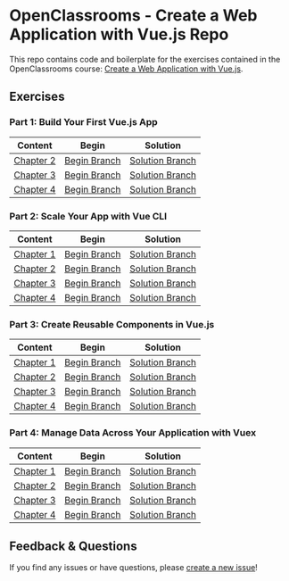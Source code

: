 # OpenClassrooms - Create a Web Application with Vue.js Repo

This repo contains code and boilerplate for the exercises contained in the OpenClassrooms course: [Create a Web Application with Vue.js](https://openclassrooms.com/en/courses/5664336-create-a-web-application-with-vue-js).

## Exercises

### Part 1: Build Your First Vue.js App

| Content                                                                                                                                         | Begin                                                                                | Solution                                                                                   |
| ----------------------------------------------------------------------------------------------------------------------------------------------- | ------------------------------------------------------------------------------------ | ------------------------------------------------------------------------------------------ |
| [Chapter 2](https://openclassrooms.com/en/courses/5664336-create-a-web-application-with-vue-js/6534638-create-your-first-vue-app)               | [Begin Branch](https://github.com/OpenClassrooms-Student-Center/Vue/tree/P1C2-Begin) | [Solution Branch](https://github.com/OpenClassrooms-Student-Center/Vue/tree/P1C2-Solution) |
| [Chapter 3](https://openclassrooms.com/en/courses/5664336-create-a-web-application-with-vue-js/6534766-store-and-manage-data)                   | [Begin Branch](https://github.com/OpenClassrooms-Student-Center/Vue/tree/P1C3-Begin) | [Solution Branch](https://github.com/OpenClassrooms-Student-Center/Vue/tree/P1C3-Solution) |
| [Chapter 4](https://openclassrooms.com/en/courses/5664336-create-a-web-application-with-vue-js/6534954-manage-common-scenarios-with-directives) | [Begin Branch](https://github.com/OpenClassrooms-Student-Center/Vue/tree/P1C4-Begin) | [Solution Branch](https://github.com/OpenClassrooms-Student-Center/Vue/tree/P1C4-Solution) |

### Part 2: Scale Your App with Vue CLI

| Content                                                                                                                                               | Begin                                                                                | Solution                                                                                   |
| ----------------------------------------------------------------------------------------------------------------------------------------------------- | ------------------------------------------------------------------------------------ | ------------------------------------------------------------------------------------------ |
| [Chapter 1](https://openclassrooms.com/en/courses/5664336-create-a-web-application-with-vue-js/6535063-create-a-new-project-with-vue-cli)             | [Begin Branch](https://github.com/OpenClassrooms-Student-Center/Vue/tree/P2C1-Begin) | [Solution Branch](https://github.com/OpenClassrooms-Student-Center/Vue/tree/P2C1-Solution) |
| [Chapter 2](https://openclassrooms.com/en/courses/5664336-create-a-web-application-with-vue-js/6535144-manage-complexity-with-single-file-components) | [Begin Branch](https://github.com/OpenClassrooms-Student-Center/Vue/tree/P2C2-Begin) | [Solution Branch](https://github.com/OpenClassrooms-Student-Center/Vue/tree/P2C2-Solution) |
| [Chapter 3](https://openclassrooms.com/en/courses/5664336-create-a-web-application-with-vue-js/6535225-manage-navigation-with-vue-router)             | [Begin Branch](https://github.com/OpenClassrooms-Student-Center/Vue/tree/P2C3-Begin) | [Solution Branch](https://github.com/OpenClassrooms-Student-Center/Vue/tree/P2C3-Solution) |
| [Chapter 4](https://openclassrooms.com/en/courses/5664336-create-a-web-application-with-vue-js/6535283-determine-when-your-code-should-run)           | [Begin Branch](https://github.com/OpenClassrooms-Student-Center/Vue/tree/P2C4-Begin) | [Solution Branch](https://github.com/OpenClassrooms-Student-Center/Vue/tree/P2C4-Solution) |

### Part 3: Create Reusable Components in Vue.js

| Content                                                                                                                                        | Begin                                                                                | Solution                                                                                   |
| ---------------------------------------------------------------------------------------------------------------------------------------------- | ------------------------------------------------------------------------------------ | ------------------------------------------------------------------------------------------ |
| [Chapter 1](https://openclassrooms.com/en/courses/5664336-create-a-web-application-with-vue-js/6535460-manage-styles-in-your-app)              | [Begin Branch](https://github.com/OpenClassrooms-Student-Center/Vue/tree/P3C1-Begin) | [Solution Branch](https://github.com/OpenClassrooms-Student-Center/Vue/tree/P3C1-Solution) |
| [Chapter 2](https://openclassrooms.com/en/courses/5664336-create-a-web-application-with-vue-js/6535597-pass-data-between-components)           | [Begin Branch](https://github.com/OpenClassrooms-Student-Center/Vue/tree/P3C2-Begin) | [Solution Branch](https://github.com/OpenClassrooms-Student-Center/Vue/tree/P3C2-Solution) |
| [Chapter 3](https://openclassrooms.com/en/courses/5664336-create-a-web-application-with-vue-js/6535686-emit-events-to-parent-components)       | [Begin Branch](https://github.com/OpenClassrooms-Student-Center/Vue/tree/P3C3-Begin) | [Solution Branch](https://github.com/OpenClassrooms-Student-Center/Vue/tree/P3C3-Solution) |
| [Chapter 4](https://openclassrooms.com/en/courses/5664336-create-a-web-application-with-vue-js/6535789-create-flexible-components-using-slots) | [Begin Branch](https://github.com/OpenClassrooms-Student-Center/Vue/tree/P3C4-Begin) | [Solution Branch](https://github.com/OpenClassrooms-Student-Center/Vue/tree/P3C4-Solution) |

### Part 4: Manage Data Across Your Application with Vuex

| Content                                                                                                                                           | Begin                                                                                | Solution                                                                                   |
| ------------------------------------------------------------------------------------------------------------------------------------------------- | ------------------------------------------------------------------------------------ | ------------------------------------------------------------------------------------------ |
| [Chapter 1](https://openclassrooms.com/en/courses/5664336-create-a-web-application-with-vue-js/6535900-manage-data-across-the-entire-app)         | [Begin Branch](https://github.com/OpenClassrooms-Student-Center/Vue/tree/P4C1-Begin) | [Solution Branch](https://github.com/OpenClassrooms-Student-Center/Vue/tree/P4C1-Solution) |
| [Chapter 2](https://openclassrooms.com/en/courses/5664336-create-a-web-application-with-vue-js/6535974-create-a-centralized-data-store-with-vuex) | [Begin Branch](https://github.com/OpenClassrooms-Student-Center/Vue/tree/P4C2-Begin) | [Solution Branch](https://github.com/OpenClassrooms-Student-Center/Vue/tree/P4C2-Solution) |
| [Chapter 3](https://openclassrooms.com/en/courses/5664336-create-a-web-application-with-vue-js/6536106-retrieve-data-from-vuex)                   | [Begin Branch](https://github.com/OpenClassrooms-Student-Center/Vue/tree/P4C3-Begin) | [Solution Branch](https://github.com/OpenClassrooms-Student-Center/Vue/tree/P4C3-Solution) |
| [Chapter 4](https://openclassrooms.com/en/courses/5664336-create-a-web-application-with-vue-js/6536349-make-changes-to-data-in-vuex)              | [Begin Branch](https://github.com/OpenClassrooms-Student-Center/Vue/tree/P4C4-Begin) | [Solution Branch](https://github.com/OpenClassrooms-Student-Center/Vue/tree/P4C4-Solution) |

## Feedback & Questions

If you find any issues or have questions, please [create a new issue](https://github.com/OpenClassrooms-Student-Center/Vue/issues/new)!
